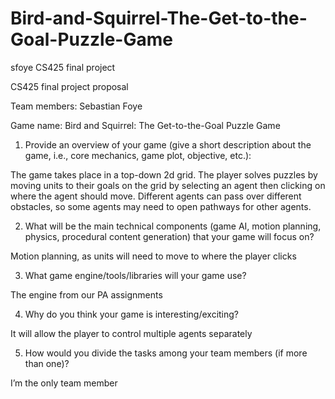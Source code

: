 # Bird-and-Squirrel-The-Get-to-the-Goal-Puzzle-Game
sfoye CS425 final project

CS425 final project proposal

Team members: Sebastian Foye

Game name: Bird and Squirrel: The Get-to-the-Goal Puzzle Game


1.	Provide an overview of your game (give a short description about the game, i.e., core mechanics, game plot, objective, etc.): 

The game takes place in a top-down 2d grid. The player solves puzzles by moving units to their goals on the grid by selecting an agent then clicking on where the agent should move. Different agents can pass over different obstacles, so some agents may need to open pathways for other agents.



2.	What will be the main technical components (game AI, motion planning, physics, procedural content generation) that your game will focus on? 


Motion planning, as units will need to move to where the player clicks




3.	What game engine/tools/libraries will your game use?

The engine from our PA assignments




4.	Why do you think your game is interesting/exciting? 

It will allow the player to control multiple agents separately




5.	How would you divide the tasks among your team members (if more than one)? 

I’m the only team member

